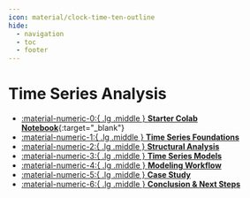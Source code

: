 ```yaml
---
icon: material/clock-time-ten-outline
hide:
  - navigation
  - toc
  - footer
---
```


# Time Series Analysis

<div class="grid cards" markdown>

-   [:material-numeric-0:{ .lg .middle } __Starter Colab Notebook__](https://colab.research.google.com/github/dataprogpy/code-samples/blob/main/starter_files/09_time_series_analysis.ipynb){:target="_blank"}
- [ :material-numeric-1:{ .lg .middle } __Time Series Foundations__](foundations.md) 
- [ :material-numeric-2:{ .lg .middle } __Structural Analysis__](decomposition.md) 
- [ :material-numeric-3:{ .lg .middle } __Time Series Models__](modeling.md) 
- [ :material-numeric-4:{ .lg .middle } __Modeling Workflow__](modeling-workflow.md) 
- [ :material-numeric-5:{ .lg .middle } __Case Study__](case-study.md) 
- [ :material-numeric-6:{ .lg .middle } __Conclusion & Next Steps__](next-steps.md)

</div>
